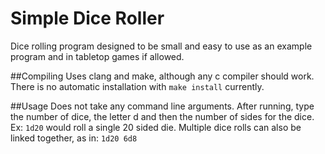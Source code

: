 Simple Dice Roller
=======

Dice rolling program designed to be small and easy to use as an example program and in tabletop games if allowed.

##Compiling
Uses clang and make, although any c compiler should work. 
There is no automatic installation with `make install` currently.

##Usage
Does not take any command line arguments. After running, type the number of dice, the letter d and then the number of sides for the dice. Ex: `1d20` would roll a single 20 sided die. Multiple dice rolls can also be linked together, as in: `1d20 6d8`
